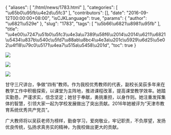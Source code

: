 {
    "aliases": [
        "/html/news/1783.html"
    ],
    "categories": [
        "\u65b0\u95fb\u4e2d\u5fc3"
    ],
    "contributors": [],
    "date": "2016-09-12T00:00:00+08:00",
    "isCJKLanguage": true,
    "params": {
        "author": "\u6821\u529e"
    },
    "slug": "1783",
    "tags": [
        "\u5b66\u6821\u8981\u95fb"
    ],
    "title": "\u4e00\u7247\u51b0\u5fc3\u4e3a\u7389\u58f6\u2014\u2014\u6211\u6821\u5434\u837b\u540c\u5fd7\u88ab\u8bc4\u4e3a\u201c\u5929\u6d25\u5e02\u4f18\u79c0\u5171\u4ea7\u515a\u5458\u201d",
    "toc": true
}

![](https://cdn.tfls.online/mirror/full/e9c941d6e9fcb97042280cca240e9f064e162ad4.jpg)




![](https://cdn.tfls.online/mirror/full/1bb7a537cea2bbd92ad0bc9e7376a93c62d18fdd.jpg)




![](https://cdn.tfls.online/mirror/full/d5bd9490c184076d9d4abd7c7e7d7de36913785d.jpg)







甘守三尺讲台，争做“四有”教师。作为我校优秀教师的代表，副校长吴荻多年来在教学工作中积极探索，以课堂为主阵地，推进课程改革，提高课堂教学效率。她踏实勤恳，严谨求实，信念坚定；她甘于奉献，勇挑重担，以身作则。她注重发挥集体的智慧，引领大家一起为学校发展做出了突出贡献。2016年她被评为“天津市教育系统优秀共产党员”。




广大教师将以吴荻老师为榜样，勤奋学习，爱岗敬业，牢记职责，不负厚望，发扬优良传统，弘扬求真务实的精神，为我校做出更大的贡献。




